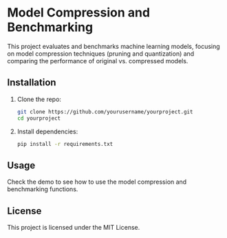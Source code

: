 # Model Compression and Benchmarking

This project evaluates and benchmarks machine learning models, focusing on model compression techniques (pruning and quantization) and comparing the performance of original vs. compressed models.

## Installation

1. Clone the repo:
    ```bash
    git clone https://github.com/yourusername/yourproject.git
    cd yourproject
    ```
2. Install dependencies:
    ```bash
    pip install -r requirements.txt
    ```

## Usage

Check the demo to see how to use the model compression and benchmarking functions.

## License

This project is licensed under the MIT License.